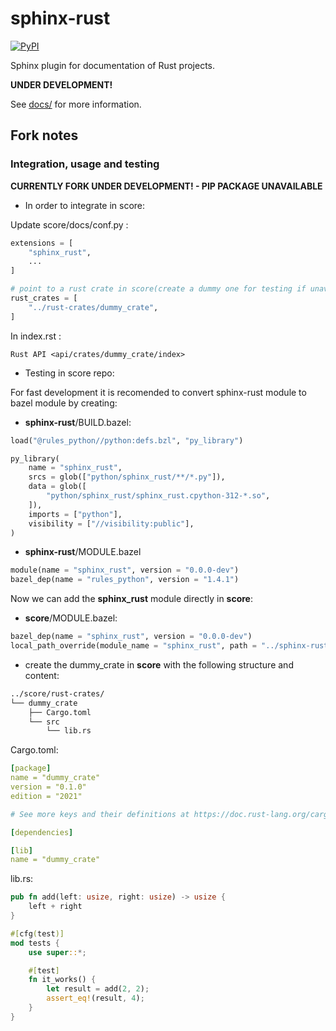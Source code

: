 # sphinx-rust

[![PyPI][pypi-badge]][pypi-link]

Sphinx plugin for documentation of Rust projects.

**UNDER DEVELOPMENT!**

See [docs/](docs/) for more information.

[pypi-badge]: https://img.shields.io/pypi/v/sphinx-rust.svg
[pypi-link]: https://pypi.org/project/sphinx-rust

## Fork notes

### Integration, usage and testing

**CURRENTLY FORK UNDER DEVELOPMENT! - PIP PACKAGE UNAVAILABLE**

* In order to integrate in score:

Update score/docs/conf.py :

```python
extensions = [
    "sphinx_rust",
    ...
]

# point to a rust crate in score(create a dummy one for testing if unavailable)
rust_crates = [
    "../rust-crates/dummy_crate",
]
```
In index.rst :
```
Rust API <api/crates/dummy_crate/index>
```

* Testing in score repo:

For fast development it is recomended to convert sphinx-rust module to bazel module by creating:

- __sphinx-rust__/BUILD.bazel:

```python
load("@rules_python//python:defs.bzl", "py_library")

py_library(
    name = "sphinx_rust",
    srcs = glob(["python/sphinx_rust/**/*.py"]),
    data = glob([
        "python/sphinx_rust/sphinx_rust.cpython-312-*.so",
    ]),
    imports = ["python"],
    visibility = ["//visibility:public"],
)
```

- __sphinx-rust__/MODULE.bazel

```python
module(name = "sphinx_rust", version = "0.0.0-dev")
bazel_dep(name = "rules_python", version = "1.4.1")
```

Now we can add the __sphinx_rust__ module directly in __score__:

- __score__/MODULE.bazel:

```python
bazel_dep(name = "sphinx_rust", version = "0.0.0-dev")
local_path_override(module_name = "sphinx_rust", path = "../sphinx-rust")
```

- create the dummy_crate in __score__ with the following structure and content:

```sh
../score/rust-crates/
└── dummy_crate
    ├── Cargo.toml
    └── src
        └── lib.rs
```

Cargo.toml:

```yaml
[package]
name = "dummy_crate"
version = "0.1.0"
edition = "2021"

# See more keys and their definitions at https://doc.rust-lang.org/cargo/reference/manifest.html

[dependencies]

[lib]
name = "dummy_crate"
```

lib.rs:

```rs
pub fn add(left: usize, right: usize) -> usize {
    left + right
}

#[cfg(test)]
mod tests {
    use super::*;

    #[test]
    fn it_works() {
        let result = add(2, 2);
        assert_eq!(result, 4);
    }
}
```